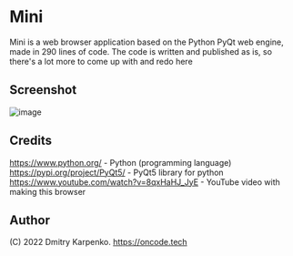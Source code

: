 # Mini
Mini is a web browser application based on the Python PyQt web engine, made in 290 lines of code. The code is written and published as is, so there's a lot more to come up with and redo here
## Screenshot
![image](https://user-images.githubusercontent.com/69617058/153123874-7d612c3b-1315-493b-b181-c8f603a6feab.png)
## Credits
https://www.python.org/ -  Python (programming language)  
https://pypi.org/project/PyQt5/ - PyQt5 library for python
https://www.youtube.com/watch?v=8qxHaHJ_JyE - YouTube video with making this browser
## Author
(C) 2022 Dmitry Karpenko.
https://oncode.tech
